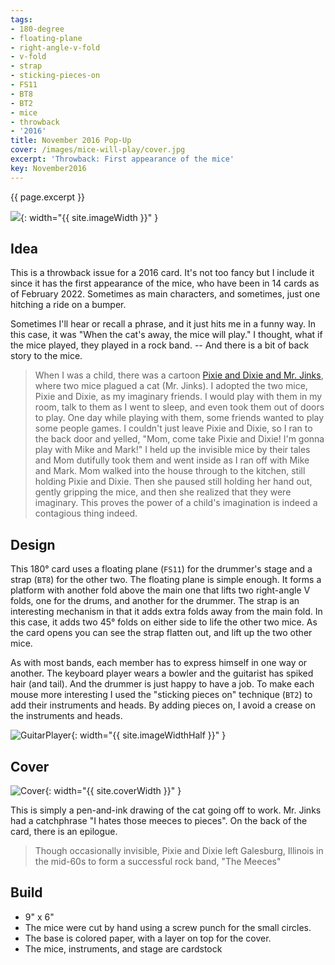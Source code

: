 ```yaml
---
tags:
- 180-degree
- floating-plane
- right-angle-v-fold
- v-fold
- strap
- sticking-pieces-on
- FS11
- BT8
- BT2
- mice
- throwback
- '2016'
title: November 2016 Pop-Up
cover: /images/mice-will-play/cover.jpg
excerpt: 'Throwback: First appearance of the mice'
key: November2016
---
```

{{ page.excerpt }}

![]({{site.baseurl}}/images/mice-will-play/mice-will-play.gif){: width="{{ site.imageWidth }}" }

## Idea

This is a throwback issue for a 2016 card. It's not too fancy but I include it since it has the first appearance of the mice, who have been in 14 cards as of February 2022. Sometimes as main characters, and sometimes, just one hitching a ride on a bumper.

Sometimes I'll hear or recall a phrase, and it just hits me in a funny way. In this case, it was "When the cat's away, the mice will play." I thought, what if the mice played, they played in a rock band. -- And there is a bit of back story to the mice.

> When I was a child, there was a cartoon [Pixie and Dixie and Mr. Jinks](https://en.wikipedia.org/wiki/Pixie_and_Dixie_and_Mr._Jinks), where two mice plagued a cat (Mr. Jinks). I adopted the two mice, Pixie and Dixie, as my imaginary friends. I would play with them in my room, talk to them as I went to sleep, and even took them out of doors to play. One day while playing with them, some friends wanted to play some people games. I couldn't just leave Pixie and Dixie, so I ran to the back door and yelled, "Mom, come take Pixie and Dixie! I'm gonna play with Mike and Mark!" I held up the invisible mice by their tales and Mom dutifully took them and went inside as I ran off with Mike and Mark. Mom walked into the house through to the kitchen, still holding Pixie and Dixie. Then she paused still holding her hand out, gently gripping the mice, and then she realized that they were imaginary. This proves the power of a child's imagination is indeed a contagious thing indeed.

## Design

This 180&deg; card uses a floating plane (`FS11`) for the drummer's stage and a strap (`BT8`) for the other two. The floating plane is simple enough. It forms a platform with another fold above the main one that lifts two right-angle V folds, one for the drums, and another for the drummer. The strap is an interesting mechanism in that it adds extra folds away from the main fold. In this case, it adds two 45&deg; folds on either side to life the other two mice. As the card opens you can see the strap flatten out, and lift up the two other mice.

As with most bands, each member has to express himself in one way or another. The keyboard player wears a bowler and the guitarist has spiked hair (and tail). And the drummer is just happy to have a job. To make each mouse more interesting I used the "sticking pieces on" technique (`BT2`) to add their instruments and heads. By adding pieces on, I avoid a crease on the instruments and heads.

![GuitarPlayer]({{site.baseurl}}/images/mice-will-play/guitar.jpg){: width="{{ site.imageWidthHalf }}" }

## Cover

![Cover]({{site.baseurl}}{{page.cover}}){: width="{{ site.coverWidth }}" }

This is simply a pen-and-ink drawing of the cat going off to work. Mr. Jinks had a catchphrase "I hates those meeces to pieces". On the back of the card, there is an epilogue.

> Though occasionally invisible, Pixie and Dixie left Galesburg, Illinois in the mid-60s to form a successful rock band, "The Meeces"

## Build

* 9" x 6"
* The mice were cut by hand using a screw punch for the small circles.
* The base is colored paper, with a layer on top for the cover.
* The mice, instruments, and stage are cardstock
